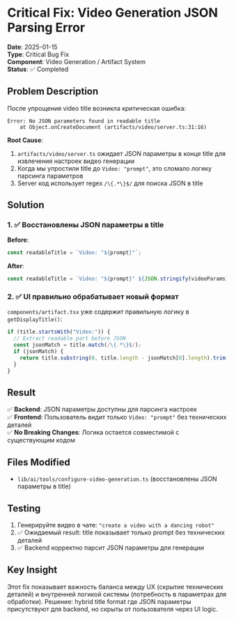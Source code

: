 # Critical Fix: Video Generation JSON Parsing Error

**Date**: 2025-01-15  
**Type**: Critical Bug Fix  
**Component**: Video Generation / Artifact System  
**Status**: ✅ Completed

## Problem Description

После упрощения video title возникла критическая ошибка:

```
Error: No JSON parameters found in readable title
    at Object.onCreateDocument (artifacts/video/server.ts:31:16)
```

**Root Cause**:

1. `artifacts/video/server.ts` ожидает JSON параметры в конце title для извлечения настроек видео генерации
2. Когда мы упростили title до `Video: "prompt"`, это сломало логику парсинга параметров
3. Server код использует regex `/\{.*\}$/` для поиска JSON в title

## Solution

### 1. ✅ Восстановлены JSON параметры в title

**Before**:

```typescript
const readableTitle = `Video: "${prompt}"`;
```

**After**:

```typescript
const readableTitle = `Video: "${prompt}" ${JSON.stringify(videoParams)}`;
```

### 2. ✅ UI правильно обрабатывает новый формат

`components/artifact.tsx` уже содержит правильную логику в `getDisplayTitle()`:

```typescript
if (title.startsWith("Video:")) {
  // Extract readable part before JSON
  const jsonMatch = title.match(/\{.*\}$/);
  if (jsonMatch) {
    return title.substring(0, title.length - jsonMatch[0].length).trim();
  }
}
```

## Result

✅ **Backend**: JSON параметры доступны для парсинга настроек  
✅ **Frontend**: Пользователь видит только `Video: "prompt"` без технических деталей  
✅ **No Breaking Changes**: Логика остается совместимой с существующим кодом

## Files Modified

- `lib/ai/tools/configure-video-generation.ts` (восстановлены JSON параметры в title)

## Testing

1. Генерируйте видео в чате: `"create a video with a dancing robot"`
2. ✅ Ожидаемый result: title показывает только prompt без технических деталей
3. ✅ Backend корректно парсит JSON параметры для генерации

## Key Insight

Этот fix показывает важность баланса между UX (скрытие технических деталей) и внутренней логикой системы (потребность в параметрах для обработки). Решение: hybrid title format где JSON параметры присутствуют для backend, но скрыты от пользователя через UI logic.
